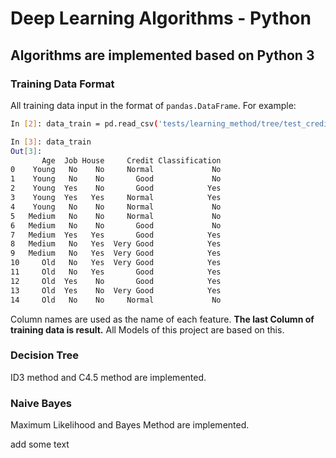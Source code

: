 # Deep Learning Algorithms - Python
## Algorithms are implemented based on Python 3

### Training Data Format
All training data input in the format of `pandas.DataFrame`.
For example:
```bash
In [2]: data_train = pd.read_csv('tests/learning_method/tree/test_credit.csv')

In [3]: data_train
Out[3]: 
       Age  Job House     Credit Classification
0    Young   No    No     Normal             No
1    Young   No    No       Good             No
2    Young  Yes    No       Good            Yes
3    Young  Yes   Yes     Normal            Yes
4    Young   No    No     Normal             No
5   Medium   No    No     Normal             No
6   Medium   No    No       Good             No
7   Medium  Yes   Yes       Good            Yes
8   Medium   No   Yes  Very Good            Yes
9   Medium   No   Yes  Very Good            Yes
10     Old   No   Yes  Very Good            Yes
11     Old   No   Yes       Good            Yes
12     Old  Yes    No       Good            Yes
13     Old  Yes    No  Very Good            Yes
14     Old   No    No     Normal             No
```
Column names are used as the name of each feature. **The last Column of training data is result.**
All Models of this project are based on this.

### Decision Tree
ID3 method and C4.5 method are implemented.

### Naive Bayes
Maximum Likelihood and Bayes Method are implemented.

add some text
